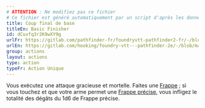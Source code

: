 ```yaml
---
# ATTENTION : Ne modifiez pas ce fichier
# Ce fichier est généré automatiquement par un script d'après les données du module Foundry VTT officiel et de sa traduction
title: Coup final de base
titleEn: Basic Finisher
id: dCuvfq3r2K9wXY9g
urlFr: https://gitlab.com/pathfinder-fr/foundryvtt-pathfinder2-fr/-/blob/master/data/actions/dCuvfq3r2K9wXY9g.htm
urlEn: https://gitlab.com/hooking/foundry-vtt---pathfinder-2e/-/blob/master/packs/data/actions.db/basic-finisher.json
group: actions
layout: actions
type: action
typeFr: Action Unique
---
```

Vous exécutez une attaque gracieuse et mortelle. Faites une [Frappe](frapper.md) ; si vous touchez et que votre arme permet une [Frappe précise](../class-features/frappe-précise.md), vous infligez le totalité des dégâts du 1d6 de Frappe précise.
